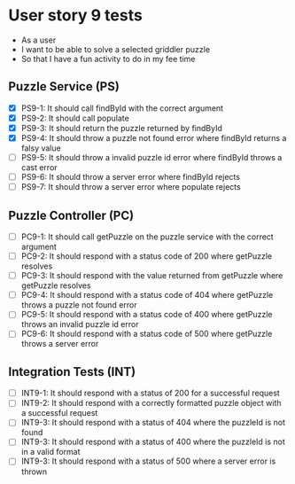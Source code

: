 # User story 9 tests

- As a user
- I want to be able to solve a selected griddler puzzle
- So that I have a fun activity to do in my fee time

## Puzzle Service (PS)

- [x] PS9-1: It should call findById with the correct argument
- [x] PS9-2: It should call populate
- [x] PS9-3: It should return the puzzle returned by findById
- [x] PS9-4: It should throw a puzzle not found error where findById returns a falsy value
- [ ] PS9-5: It should throw a invalid puzzle id error where findById throws a cast error
- [ ] PS9-6: It should throw a server error where findById rejects
- [ ] PS9-7: It should throw a server error where populate rejects

## Puzzle Controller (PC)

- [ ] PC9-1: It should call getPuzzle on the puzzle service with the correct argument
- [ ] PC9-2: It should respond with a status code of 200 where getPuzzle resolves
- [ ] PC9-3: It should respond with the value returned from getPuzzle where getPuzzle resolves
- [ ] PC9-4: It should respond with a status code of 404 where getPuzzle throws a puzzle not found error
- [ ] PC9-5: It should respond with a status code of 400 where getPuzzle throws an invalid puzzle id error
- [ ] PC9-6: It should respond with a status code of 500 where getPuzzle throws a server error

## Integration Tests (INT)

- [ ] INT9-1: It should respond with a status of 200 for a successful request
- [ ] INT9-2: It should respond with a correctly formatted puzzle object with a successful request
- [ ] INT9-3: It should respond with a status of 404 where the puzzleId is not found
- [ ] INT9-3: It should respond with a status of 400 where the puzzleId is not in a valid format
- [ ] INT9-3: It should respond with a status of 500 where a server error is thrown
